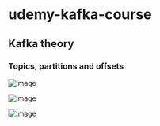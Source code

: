 # udemy-kafka-course

## Kafka theory

### Topics, partitions and offsets

![image](https://user-images.githubusercontent.com/61791877/218315852-c2ffcee7-3395-461a-ac40-f248149cd31a.png)

![image](https://user-images.githubusercontent.com/61791877/218315970-127619b3-58ab-4393-a0b9-464c9fb3bf52.png)

![image](https://user-images.githubusercontent.com/61791877/218316234-53592588-5f29-48d9-af52-105bd01fefda.png)

